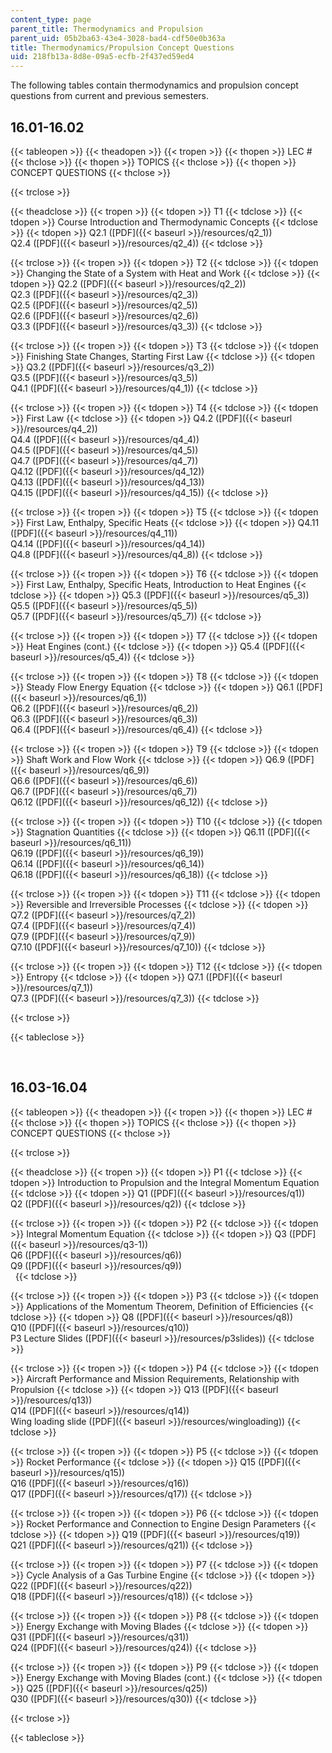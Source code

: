 ```yaml
---
content_type: page
parent_title: Thermodynamics and Propulsion
parent_uid: 05b2ba63-43e4-3028-bad4-cdf50e0b363a
title: Thermodynamics/Propulsion Concept Questions
uid: 218fb13a-8d8e-09a5-ecfb-2f437ed59ed4
---
```


The following tables contain thermodynamics and propulsion concept questions from current and previous semesters.

16.01-16.02
-----------

{{< tableopen >}}
{{< theadopen >}}
{{< tropen >}}
{{< thopen >}}
LEC #
{{< thclose >}}
{{< thopen >}}
TOPICS
{{< thclose >}}
{{< thopen >}}
CONCEPT QUESTIONS
{{< thclose >}}

{{< trclose >}}

{{< theadclose >}}
{{< tropen >}}
{{< tdopen >}}
T1
{{< tdclose >}}
{{< tdopen >}}
Course Introduction and Thermodynamic Concepts
{{< tdclose >}}
{{< tdopen >}}
Q2.1 ([PDF]({{< baseurl >}}/resources/q2_1))  
Q2.4 ([PDF]({{< baseurl >}}/resources/q2_4))
{{< tdclose >}}

{{< trclose >}}
{{< tropen >}}
{{< tdopen >}}
T2
{{< tdclose >}}
{{< tdopen >}}
Changing the State of a System with Heat and Work
{{< tdclose >}}
{{< tdopen >}}
Q2.2 ([PDF]({{< baseurl >}}/resources/q2_2))  
Q2.3 ([PDF]({{< baseurl >}}/resources/q2_3))  
Q2.5 ([PDF]({{< baseurl >}}/resources/q2_5))  
Q2.6 ([PDF]({{< baseurl >}}/resources/q2_6))  
Q3.3 ([PDF]({{< baseurl >}}/resources/q3_3))
{{< tdclose >}}

{{< trclose >}}
{{< tropen >}}
{{< tdopen >}}
T3
{{< tdclose >}}
{{< tdopen >}}
Finishing State Changes, Starting First Law
{{< tdclose >}}
{{< tdopen >}}
Q3.2 ([PDF]({{< baseurl >}}/resources/q3_2))  
Q3.5 ([PDF]({{< baseurl >}}/resources/q3_5))  
Q4.1 ([PDF]({{< baseurl >}}/resources/q4_1))
{{< tdclose >}}

{{< trclose >}}
{{< tropen >}}
{{< tdopen >}}
T4
{{< tdclose >}}
{{< tdopen >}}
First Law
{{< tdclose >}}
{{< tdopen >}}
Q4.2 ([PDF]({{< baseurl >}}/resources/q4_2))  
Q4.4 ([PDF]({{< baseurl >}}/resources/q4_4))  
Q4.5 ([PDF]({{< baseurl >}}/resources/q4_5))  
Q4.7 ([PDF]({{< baseurl >}}/resources/q4_7))  
Q4.12 ([PDF]({{< baseurl >}}/resources/q4_12))  
Q4.13 ([PDF]({{< baseurl >}}/resources/q4_13))  
Q4.15 ([PDF]({{< baseurl >}}/resources/q4_15))
{{< tdclose >}}

{{< trclose >}}
{{< tropen >}}
{{< tdopen >}}
T5
{{< tdclose >}}
{{< tdopen >}}
First Law, Enthalpy, Specific Heats
{{< tdclose >}}
{{< tdopen >}}
Q4.11 ([PDF]({{< baseurl >}}/resources/q4_11))  
Q4.14 ([PDF]({{< baseurl >}}/resources/q4_14))  
Q4.8 ([PDF]({{< baseurl >}}/resources/q4_8))
{{< tdclose >}}

{{< trclose >}}
{{< tropen >}}
{{< tdopen >}}
T6
{{< tdclose >}}
{{< tdopen >}}
First Law, Enthalpy, Specific Heats, Introduction to Heat Engines
{{< tdclose >}}
{{< tdopen >}}
Q5.3 ([PDF]({{< baseurl >}}/resources/q5_3))  
Q5.5 ([PDF]({{< baseurl >}}/resources/q5_5))  
Q5.7 ([PDF]({{< baseurl >}}/resources/q5_7))
{{< tdclose >}}

{{< trclose >}}
{{< tropen >}}
{{< tdopen >}}
T7
{{< tdclose >}}
{{< tdopen >}}
Heat Engines (cont.)
{{< tdclose >}}
{{< tdopen >}}
Q5.4 ([PDF]({{< baseurl >}}/resources/q5_4))
{{< tdclose >}}

{{< trclose >}}
{{< tropen >}}
{{< tdopen >}}
T8
{{< tdclose >}}
{{< tdopen >}}
Steady Flow Energy Equation
{{< tdclose >}}
{{< tdopen >}}
Q6.1 ([PDF]({{< baseurl >}}/resources/q6_1))  
Q6.2 ([PDF]({{< baseurl >}}/resources/q6_2))  
Q6.3 ([PDF]({{< baseurl >}}/resources/q6_3))  
Q6.4 ([PDF]({{< baseurl >}}/resources/q6_4))
{{< tdclose >}}

{{< trclose >}}
{{< tropen >}}
{{< tdopen >}}
T9
{{< tdclose >}}
{{< tdopen >}}
Shaft Work and Flow Work
{{< tdclose >}}
{{< tdopen >}}
Q6.9 ([PDF]({{< baseurl >}}/resources/q6_9))  
Q6.6 ([PDF]({{< baseurl >}}/resources/q6_6))  
Q6.7 ([PDF]({{< baseurl >}}/resources/q6_7))  
Q6.12 ([PDF]({{< baseurl >}}/resources/q6_12))
{{< tdclose >}}

{{< trclose >}}
{{< tropen >}}
{{< tdopen >}}
T10
{{< tdclose >}}
{{< tdopen >}}
Stagnation Quantities
{{< tdclose >}}
{{< tdopen >}}
Q6.11 ([PDF]({{< baseurl >}}/resources/q6_11))  
Q6.19 ([PDF]({{< baseurl >}}/resources/q6_19))  
Q6.14 ([PDF]({{< baseurl >}}/resources/q6_14))  
Q6.18 ([PDF]({{< baseurl >}}/resources/q6_18))
{{< tdclose >}}

{{< trclose >}}
{{< tropen >}}
{{< tdopen >}}
T11
{{< tdclose >}}
{{< tdopen >}}
Reversible and Irreversible Processes
{{< tdclose >}}
{{< tdopen >}}
Q7.2 ([PDF]({{< baseurl >}}/resources/q7_2))  
Q7.4 ([PDF]({{< baseurl >}}/resources/q7_4))  
Q7.9 ([PDF]({{< baseurl >}}/resources/q7_9))  
Q7.10 ([PDF]({{< baseurl >}}/resources/q7_10))
{{< tdclose >}}

{{< trclose >}}
{{< tropen >}}
{{< tdopen >}}
T12
{{< tdclose >}}
{{< tdopen >}}
Entropy
{{< tdclose >}}
{{< tdopen >}}
Q7.1 ([PDF]({{< baseurl >}}/resources/q7_1))  
Q7.3 ([PDF]({{< baseurl >}}/resources/q7_3))
{{< tdclose >}}

{{< trclose >}}

{{< tableclose >}}

  
 

16.03-16.04
-----------

{{< tableopen >}}
{{< theadopen >}}
{{< tropen >}}
{{< thopen >}}
LEC #
{{< thclose >}}
{{< thopen >}}
TOPICS
{{< thclose >}}
{{< thopen >}}
CONCEPT QUESTIONS
{{< thclose >}}

{{< trclose >}}

{{< theadclose >}}
{{< tropen >}}
{{< tdopen >}}
P1
{{< tdclose >}}
{{< tdopen >}}
Introduction to Propulsion and the Integral Momentum Equation
{{< tdclose >}}
{{< tdopen >}}
Q1 ([PDF]({{< baseurl >}}/resources/q1))  
Q2 ([PDF]({{< baseurl >}}/resources/q2))
{{< tdclose >}}

{{< trclose >}}
{{< tropen >}}
{{< tdopen >}}
P2
{{< tdclose >}}
{{< tdopen >}}
Integral Momentum Equation
{{< tdclose >}}
{{< tdopen >}}
Q3 ([PDF]({{< baseurl >}}/resources/q3-1))  
Q6 ([PDF]({{< baseurl >}}/resources/q6))  
Q9 ([PDF]({{< baseurl >}}/resources/q9))  
 
{{< tdclose >}}

{{< trclose >}}
{{< tropen >}}
{{< tdopen >}}
P3
{{< tdclose >}}
{{< tdopen >}}
Applications of the Momentum Theorem, Definition of Efficiencies
{{< tdclose >}}
{{< tdopen >}}
Q8 ([PDF]({{< baseurl >}}/resources/q8))  
Q10 ([PDF]({{< baseurl >}}/resources/q10))  
P3 Lecture Slides ([PDF]({{< baseurl >}}/resources/p3slides))
{{< tdclose >}}

{{< trclose >}}
{{< tropen >}}
{{< tdopen >}}
P4
{{< tdclose >}}
{{< tdopen >}}
Aircraft Performance and Mission Requirements, Relationship with Propulsion
{{< tdclose >}}
{{< tdopen >}}
Q13 ([PDF]({{< baseurl >}}/resources/q13))  
Q14 ([PDF]({{< baseurl >}}/resources/q14))  
Wing loading slide ([PDF]({{< baseurl >}}/resources/wingloading))
{{< tdclose >}}

{{< trclose >}}
{{< tropen >}}
{{< tdopen >}}
P5
{{< tdclose >}}
{{< tdopen >}}
Rocket Performance
{{< tdclose >}}
{{< tdopen >}}
Q15 ([PDF]({{< baseurl >}}/resources/q15))  
Q16 ([PDF]({{< baseurl >}}/resources/q16))  
Q17 ([PDF]({{< baseurl >}}/resources/q17))
{{< tdclose >}}

{{< trclose >}}
{{< tropen >}}
{{< tdopen >}}
P6
{{< tdclose >}}
{{< tdopen >}}
Rocket Performance and Connection to Engine Design Parameters
{{< tdclose >}}
{{< tdopen >}}
Q19 ([PDF]({{< baseurl >}}/resources/q19))  
Q21 ([PDF]({{< baseurl >}}/resources/q21))
{{< tdclose >}}

{{< trclose >}}
{{< tropen >}}
{{< tdopen >}}
P7
{{< tdclose >}}
{{< tdopen >}}
Cycle Analysis of a Gas Turbine Engine
{{< tdclose >}}
{{< tdopen >}}
Q22 ([PDF]({{< baseurl >}}/resources/q22))  
Q18 ([PDF]({{< baseurl >}}/resources/q18))
{{< tdclose >}}

{{< trclose >}}
{{< tropen >}}
{{< tdopen >}}
P8
{{< tdclose >}}
{{< tdopen >}}
Energy Exchange with Moving Blades
{{< tdclose >}}
{{< tdopen >}}
Q31 ([PDF]({{< baseurl >}}/resources/q31))  
Q24 ([PDF]({{< baseurl >}}/resources/q24))
{{< tdclose >}}

{{< trclose >}}
{{< tropen >}}
{{< tdopen >}}
P9
{{< tdclose >}}
{{< tdopen >}}
Energy Exchange with Moving Blades (cont.)
{{< tdclose >}}
{{< tdopen >}}
Q25 ([PDF]({{< baseurl >}}/resources/q25))  
Q30 ([PDF]({{< baseurl >}}/resources/q30))
{{< tdclose >}}

{{< trclose >}}

{{< tableclose >}}